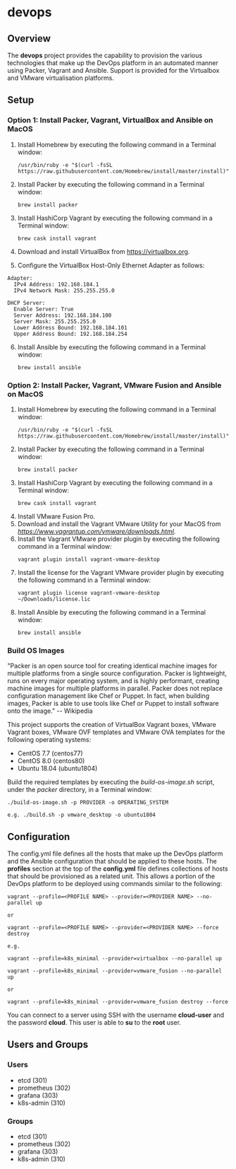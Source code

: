 # devops

## Overview

The **devops** project provides the capability to provision the various technologies that make up the DevOps platform in an automated manner using Packer, Vagrant and Ansible. Support is provided for the Virtualbox and VMware virtualisation platforms.

## Setup

### Option 1: Install Packer, Vagrant, VirtualBox and Ansible on MacOS

1. Install Homebrew by executing the following command in a Terminal window:
	```
	/usr/bin/ruby -e "$(curl -fsSL https://raw.githubusercontent.com/Homebrew/install/master/install)"
	```
2. Install Packer by executing the following command in a Terminal window:
	```
	brew install packer
	```
3. Install HashiCorp Vagrant by executing the following command in a Terminal window:
	```
	brew cask install vagrant
	```
4. Download and install VirtualBox from https://virtualbox.org.

5. Configure the VirtualBox Host-Only Ethernet Adapter as follows:

  ```
  Adapter:
    IPv4 Address: 192.168.184.1
    IPv4 Network Mask: 255.255.255.0

  DHCP Server:
    Enable Server: True
    Server Address: 192.168.184.100
    Server Mask: 255.255.255.0
    Lower Address Bound: 192.168.184.101
    Upper Address Bound: 192.168.184.254
 ```
6. Install Ansible by executing the following command in a Terminal window:
	```
	brew install ansible
	```


### Option 2: Install Packer, Vagrant, VMware Fusion and Ansible on MacOS

1. Install Homebrew by executing the following command in a Terminal window:
	```
	/usr/bin/ruby -e "$(curl -fsSL https://raw.githubusercontent.com/Homebrew/install/master/install)"
	```
2. Install Packer by executing the following command in a Terminal window:
	```
	brew install packer
	```
3. Install HashiCorp Vagrant by executing the following command in a Terminal window:
	```
	brew cask install vagrant
	```
4. Install VMware Fusion Pro.
5. Download and install the Vagrant VMware Utility for your MacOS from *https://www.vagrantup.com/vmware/downloads.html*.
6. Install the Vagrant VMware provider plugin by executing the following command in a Terminal window:
	```
	vagrant plugin install vagrant-vmware-desktop
	```
7. Install the license for the Vagrant VMware provider plugin by executing the following command in a Terminal window:
	```
	vagrant plugin license vagrant-vmware-desktop ~/Downloads/license.lic
	```
8. Install Ansible by executing the following command in a Terminal window:
	```
	brew install ansible
	```


### Build OS Images

"Packer is an open source tool for creating identical machine images for multiple platforms
from a single source configuration. Packer is lightweight, runs on every major operating
system, and is highly performant, creating machine images for multiple platforms in parallel.
Packer does not replace configuration management like Chef or Puppet. In fact, when building
images, Packer is able to use tools like Chef or Puppet to install software onto the image."
-- Wikipedia

This project supports the creation of VirtualBox Vagrant boxes, VMware Vagrant boxes, VMware OVF templates and VMware OVA templates for the following operating systems:

- CentOS 7.7 (centos77)
- CentOS 8.0 (centos80)
- Ubuntu 18.04 (ubuntu1804)

Build the required templates by executing the *build-os-image.sh* script, under the *packer* directory, in a Terminal window:
```
./build-os-image.sh -p PROVIDER -o OPERATING_SYSTEM

e.g. ./build.sh -p vmware_desktop -o ubuntu1804
```


## Configuration

The config.yml file defines all the hosts that make up the DevOps platform and the
Ansible configuration that should be applied to these hosts. The **profiles** section
at the top of the **config.yml** file defines collections of hosts that should be
provisioned as a related unit. This allows a portion of the DevOps platform to be
deployed using commands similar to the following:

```
vagrant --profile=<PROFILE NAME> --provider=<PROVIDER NAME> --no-parallel up

or

vagrant --profile=<PROFILE NAME> --provider=<PROVIDER NAME> --force destroy

e.g.

vagrant --profile=k8s_minimal --provider=virtualbox --no-parallel up

vagrant --profile=k8s_minimal --provider=vmware_fusion --no-parallel up

or

vagrant --profile=k8s_minimal --provider=vmware_fusion destroy --force
```

You can connect to a server using SSH with the username **cloud-user** and the password **cloud**. This user is able to **su** to the **root** user.

## Users and Groups

### Users

* etcd (301)
* prometheus (302)
* grafana (303)
* k8s-admin (310)


### Groups

* etcd (301)
* prometheus (302)
* grafana (303)
* k8s-admin (310)




